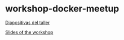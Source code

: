 # workshop-docker-meetup

[Diapositivas del taller](https://slides.com/axelmonroy/docker-workshop-es)

[Slides of the workshop](https://slides.com/axelmonroy/docker-workshop)

